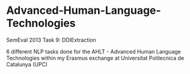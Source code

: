 # Advanced-Human-Language-Technologies
SemEval 2013 Task 9: DDIExtraction

6 different NLP tasks done for the AHLT - Advanced Human Language Technologies within my Erasmus exchange at Universitat Politecnica de Catalunya (UPC)